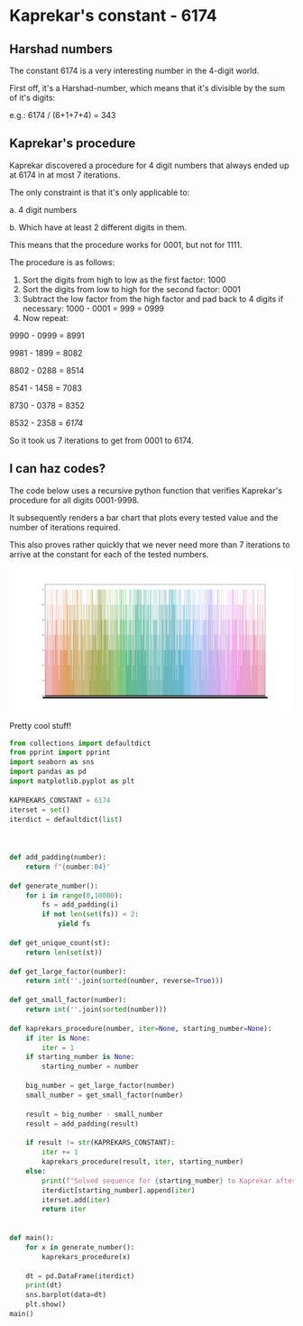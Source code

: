 # Kaprekar's constant - 6174

## Harshad numbers

The constant 6174 is a very interesting number in the 4-digit world.

First off, it's a Harshad-number, which means that it's divisible by the sum of it's digits:

e.g.: 6174 / (6+1+7+4) = 343

## Kaprekar's procedure

Kaprekar discovered a procedure for 4 digit numbers that always ended up at 6174 in at most 7 iterations.

The only constraint is that it's only applicable to:

a. 4 digit numbers

b. Which have at least 2 different digits in them.

This means that the procedure works for 0001, but not for 1111.

The procedure is as follows:

1. Sort the digits from high to low as the first factor: 1000
2. Sort the digits from low to high for the second factor: 0001
3. Subtract the low factor from the high factor and pad back to 4 digits if necessary: 1000 - 0001 = 999 = 0999
4. Now repeat:
   
9990 - 0999 = 8991

9981 - 1899 = 8082

8802 - 0288 = 8514

8541 - 1458 = 7083

8730 - 0378 = 8352

8532 - 2358 = *6174*


So it took us 7 iterations to get from 0001 to 6174.

## I can haz codes?

The code below uses a recursive python function that verifies Kaprekar's procedure for all digits 0001-9998.

It subsequently renders a bar chart that plots every tested value and the number of iterations required.

This also proves rather quickly that we never need more than 7 iterations to arrive at the constant for each of the tested numbers.

![graph](graph.png)

Pretty cool stuff!

```python
from collections import defaultdict
from pprint import pprint
import seaborn as sns
import pandas as pd
import matplotlib.pyplot as plt

KAPREKARS_CONSTANT = 6174
iterset = set()
iterdict = defaultdict(list)



def add_padding(number):
    return f"{number:04}"

def generate_number():
    for i in range(0,10000):
        fs = add_padding(i)
        if not len(set(fs)) < 2:
            yield fs

def get_unique_count(st):
    return len(set(st))

def get_large_factor(number):
    return int(''.join(sorted(number, reverse=True)))

def get_small_factor(number):
    return int(''.join(sorted(number)))

def kaprekars_procedure(number, iter=None, starting_number=None):
    if iter is None:
        iter = 1
    if starting_number is None:
        starting_number = number

    big_number = get_large_factor(number)
    small_number = get_small_factor(number)

    result = big_number - small_number
    result = add_padding(result)

    if result != str(KAPREKARS_CONSTANT):
        iter += 1
        kaprekars_procedure(result, iter, starting_number)
    else:
        print(f"Solved sequence for {starting_number} to Kaprekar after {iter} iterations.")
        iterdict[starting_number].append(iter)
        iterset.add(iter)
        return iter


def main():
    for x in generate_number():
        kaprekars_procedure(x)

    dt = pd.DataFrame(iterdict)
    print(dt)
    sns.barplot(data=dt)
    plt.show()
main()
```

